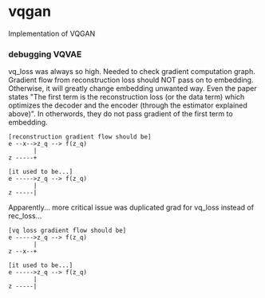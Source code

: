 # vqgan
Implementation of VQGAN

### debugging VQVAE
vq_loss was always so high.
Needed to check gradient computation graph.
Gradient flow from reconstruction loss should NOT pass on to embedding.
Otherwise, it will greatly change embedding unwanted way.
Even the paper states "The first term is the reconstruction loss (or the data term) which optimizes the decoder and the encoder (through the estimator explained above)".
In otherwords, they do not pass gradient of the first term to embedding.


```
[reconstruction gradient flow should be]
e --x-->z_q --> f(z_q)
       |
z -----+
```

```
[it used to be...]
e ----->z_q --> f(z_q)
       |
z -----|
```

Apparently... more critical issue was duplicated grad for vq_loss instead of rec_loss...

```
[vq loss gradient flow should be]
e ----->z_q --> f(z_q)
       |
z --x--+
```

```
[it used to be...]
e ----->z_q --> f(z_q)
       |
z -----|
```
